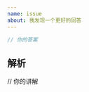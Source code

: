 ```yaml
---
name: issue
about: 我发现一个更好的回答
---
```

<!--
小贴士：

🎉 恭喜你成功解决了挑战，很高兴看到你愿意分享你的答案！

如果您认为自己有不同的答案，更高明，更简单。欢迎 Issue 进行提交你的答案，并做简单讲解，当然如果你有好的讲解资料💾，也可以贴出链接🔗！

感谢🙏
-->


```js
// 你的答案
```

## 解析

// 你的讲解